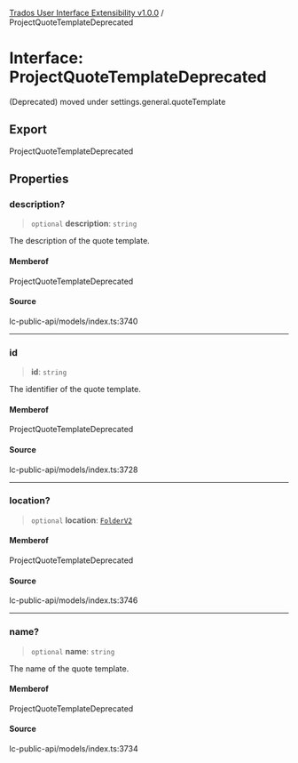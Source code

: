 [Trados User Interface Extensibility v1.0.0](../wiki/globals) / ProjectQuoteTemplateDeprecated

# Interface: ProjectQuoteTemplateDeprecated

(Deprecated) moved under settings.general.quoteTemplate

## Export

ProjectQuoteTemplateDeprecated

## Properties

### description?

> `optional` **description**: `string`

The description of the quote template.

#### Memberof

ProjectQuoteTemplateDeprecated

#### Source

lc-public-api/models/index.ts:3740

***

### id

> **id**: `string`

The identifier of the quote template.

#### Memberof

ProjectQuoteTemplateDeprecated

#### Source

lc-public-api/models/index.ts:3728

***

### location?

> `optional` **location**: [`FolderV2`](../wiki/Interface.FolderV2)

#### Memberof

ProjectQuoteTemplateDeprecated

#### Source

lc-public-api/models/index.ts:3746

***

### name?

> `optional` **name**: `string`

The name of the quote template.

#### Memberof

ProjectQuoteTemplateDeprecated

#### Source

lc-public-api/models/index.ts:3734
